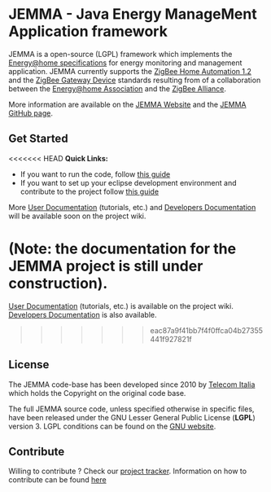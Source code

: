 # JEMMA - Java Energy ManageMent Application framework

JEMMA is a open-source (LGPL) framework which implements the [Energy@home specifications](http://www.energy-home.it/Documents/Technical%20Specifications/E@H_specification_ver0.95.pdf) for energy monitoring and management application. JEMMA currently supports the [ZigBee Home Automation 1.2](http://www.zigbee.org/Standards/ZigBeeHomeAutomation/Overview.aspx) and the [ZigBee Gateway Device](http://www.zigbee.org/Standards/ZigbeeTelecomServices/Features.aspx) standards resulting from of a collaboration between the [Energy@home Association](http://www.energy-home.it/) and the [ZigBee Alliance](http://www.zigbee.org/).

More information are available on the [JEMMA Website](http://jemma.energy-home.org) and the [JEMMA GitHub page](https://github.com/ismb/jemma).

## Get Started

<<<<<<< HEAD
**Quick Links:**

* If you want to run the code, follow [this guide](https://github.com/ismb/jemma/wiki/RunOnPc)
* If you want to set up your eclipse development environment and contribute to the project follow [this guide](https://github.com/ismb/jemma/wiki/Contribute)

More [User Documentation](https://github.com/ismb/jemma/wiki/User-Documentation) (tutorials, etc.) and [Developers Documentation](https://github.com/ismb/jemma/wiki/Developers-Documentation) will be available soon on the project wiki.

(Note: the documentation for the JEMMA project is still under construction).
=======
[User Documentation](https://github.com/ismb/jemma/wiki/User-Documentation) (tutorials, etc.) is available on the project wiki.
[Developers Documentation](https://github.com/ismb/jemma/wiki/Developers-Documentation) is also available.
>>>>>>> eac87a9f41bb7f4f0ffca04b27355441f927821f

## License

The JEMMA code-base has been developed since 2010 by [Telecom Italia](http://www.telecomitalia.it/) which holds the Copyright on the original code base.

The full JEMMA source code, unless specified otherwise in specific files, have been released under the GNU Lesser General Public License (**LGPL**) version 3. LGPL conditions can be found on the [GNU website](https://www.gnu.org/licenses/lgpl.html).

## Contribute

Willing to contribute ? Check our [project tracker](https://github.com/ismb/jemma/issues).
Information on how to contribute can be found [here](https://github.com/ismb/jemma/wiki/Contribute)

